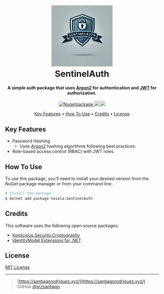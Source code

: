 
<h1 align="center">
  <br>
  <a href="http://www.google.com" target="_blank"><img src="https://raw.githubusercontent.com/srzsantiago/sentinelauth/master/assets/img/logo.jpg" alt="SentinelAuth" width="200"></a>
  <br>
  SentinelAuth
  <br>
</h1>

<h4 align="center">A simple auth package that uses <a href="https://github.com/P-H-C/phc-winner-argon2" target="_blank">Argon2</a> for authentication and <a href="https://github.com/AzureAD/azure-activedirectory-identitymodel-extensions-for-dotnet" target="_blank">JWT</a> for authorization.</h4>

<p align="center">
  <a href="https://badge.fury.io/nu/Cesala.SentinelAuth" target="_blank">
    <img src="https://badge.fury.io/nu/Cesala.SentinelAuth.svg"
         alt="Nugetpackage">
  </a>
  <a href="https://saythanks.io/to/srzsantiago" target="_blank">
      <img src="https://img.shields.io/badge/SayThanks.io-%E2%98%BC-1EAEDB.svg">
  </a>
  <a href="paypal.me/srzsantiago" target="_blank">
    <img src="https://img.shields.io/badge/$-donate-ff69b4.svg?maxAge=2592000&amp;style=flat">
  </a>
</p>

<p align="center">
  <a href="#key-features">Key Features</a> •
  <a href="#how-to-use">How To Use</a> •
  <a href="#credits">Credits</a> •
  <a href="#license">License</a>
</p>

## Key Features

* Password Hashing
  - Uses <a href="https://github.com/P-H-C/phc-winner-argon2" target="_blank">Argon2</a> hashing algorithme following best practices.
* Role-based access control (RBAC) with JWT roles. 

## How To Use

To use this package, you'll need to install your desired version from the NuGet package manager or from your command line:

```bash
# Install the package
$ dotnet add package Cesala.SentinelAuth

```

## Credits

This software uses the following open source packages:

- [Konscious.Security.Cryptography](https://github.com/kmaragon/Konscious.Security.Cryptography)
- [IdentityModel Extensions for .NET](https://github.com/AzureAD/azure-activedirectory-identitymodel-extensions-for-dotnet?tab=readme-ov-file)

## License

[MIT License](LICENSE)

---

> [https://santiagorodriguez.xyz/](https://santiagorodriguez.xyz/) &nbsp;&middot;&nbsp;
> GitHub [@srzsantiago](https://github.com/srzsantiago) &nbsp;&middot;&nbsp;

